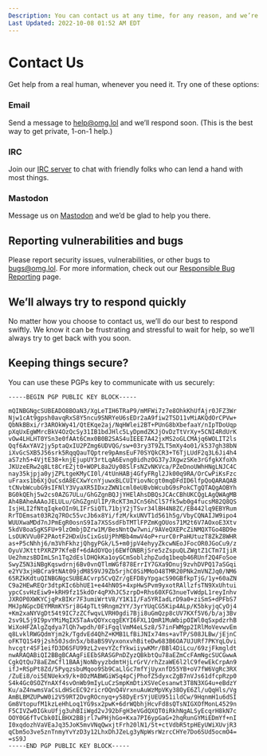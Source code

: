 ```yaml
---
Description: You can contact us at any time, for any reason, and we’re always glad to help  
Last Updated: 2022-10-08 01:52 AM EDT
---
```


# Contact Us

<p>Get help from a real human, whenever you need it. Try one of these options:</p>

<div class="flex">

<div class="box padded rounded green-3-bg gray-9-fg">
	<h3><i class="fas fa-envelope"></i> Email</h3>
	<p>Send a message to <a href="mailto:help@omg.lol">help@omg.lol</a> and we’ll respond soon. (This is the best way to get private, 1-on-1 help.)</p>
</div>
<div class="box padded rounded teal-3-bg gray-9-fg">
	<h3><i class="fa-solid fa-rectangle-terminal"></i> IRC</h3>
	<p>Join our <a href="https://home.omg.lol/info/irc">IRC server</a> to chat with friendly folks who can lend a hand with most things.</p>
</div>
<div class="box padded rounded cyan-3-bg gray-9-fg">
	<h3><i class="fa-brands fa-mastodon"></i> Mastodon</h3>
	<p>Message us on <a href="https://social.lol/@omgdotlol">Mastodon</a> and we’d be glad to help you there.</p>
</div>

</div>

## Reporting vulnerabilities and bugs

Please report security issues, vulnerabilities, or other bugs to [bugs@omg.lol](mailto:bugs@omg.lol). For more information, check out our [Responsible Bug Reporting](/info/bugs) page.

## We’ll always try to respond quickly

No matter how you choose to contact us, we’ll do our best to respond swiftly. We know it can be frustrating and stressful to wait for help, so we’ll always try to get back with you soon.

## Keeping things secure?

You can use these PGPs key to communicate with us securely:

```
-----BEGIN PGP PUBLIC KEY BLOCK-----

mQINBGNgcSUBEADO8BOaN3/XgLeTIH6TRaP9/mMFWi7z7e8OhkKhUfAjr0JFZ3Wr
Njw1cAt9gpsh0avqRxS8Y5ncu9SNRYeU6sEDr2aA9fiw2TSD11vMiAKQdOrCPVw+
QbNkBBxi/r3AROkWy41/QtEKqe2aj/NqHWlei2BT+PUnG8bXbefaaY/nIpTDoUqp
pXqUxEgWMrcBkV4OzQcSy31IB1bdJHlc5LyDpmdZKJjOvDzTtVrXy+5CNI4RdUrK
vOw4LHLHT0YSn3e0fAAt6Cmx0B0B2SAS4uIEEE7A42jxMS2oGLCMAjq6WOLIT2ls
Qqf6AxYAV2jy5ptaQxIU2PZmg6UDVQG/sw+03ry3T9ZLT5mXy4o01/k537gh38bN
iXvGcSXB5J56srk5RqqQauTQptre9pAmsEuF70SYQkCR3+T6TjLUdF2q3L6Ji4h4
aS7zh5+4VjtE38+knjEjupUY3rtLqA6Evng0idhzOG37yJXgwzSKe3rGfgkXfoXh
JKUzeERw2q8Lt8CrEZjt0+WOPL8a2Uy08SlFsNZvNKVca/PZeDnoUWhHNgLNJC4C
nay35kjpja0yjZPLtgeKMyCI0l/4tUnHABj4GfyFRgl2Jk00q9RA/OrCwPiKsFzc
uFraxs1b6XjQuCsdA8ECXwYcnYjuwxBLCUIYiovNcgt0mqDFdID6lfpQoQARAQAB
tCNvbWcubG9sIFNlY3VyaXR5IDxzZWN1cml0eUBvbWcubG9sPokCTgQTAQgAOBYh
BG0kQEhj5w2cs0AZG7ULu/GhGZgnBQJjYHElAhsDBQsJCAcCBhUKCQgLAgQWAgMB
Ah4BAheAAAoJELULu/GhGZgnUlIP/RcKT3mJCn56hCl57fk5wb0g4fucsM82Q8QS
IsjHLI2fNtqIqkeOIn9LIFrSiQTL71bjY2jTSvr34lBH4N8ZC/EB442lq9EBYRum
RrTDEmsat03R2q7ROc55vcJb6x8Yi/fzM/kxUNVT1d561h5g/VbyCQNAIJW9ipo4
WUUXwaMDd7nJPmEgR0osnS9Ia7XSSsdFbTMTlFPZmKgOUos71M2t6V7AOxoE3Xtv
5kdV8oaSgKSFU+9lzOmbjDZrw1M/BesNntQw7wni/9AVeQXEPcZiNMQXTGo4BD9e
LsOUKVVu0F2PAotF2HDxUsCixGsUjPhMBb4mwV4oP+rurC0rPaHUtuzT8ZkZ8WHR
as+P5cNhhj6/m3VhFkhzjQhgyPGk/L5+m0jpV4ehyyZkcwNEoJFocOR0JGoCu9/z
OyuVJKtttPXRZP7KfeBf+6dAdOYQoj6EWfONBRjSre5zZspuQLZWgtZ1CTm7IjiR
Ue2hmzsBDImLSn1Tq2dEslDHQkKa1oyGCmSoblzhpZudq1beqb46RUnf2Q4FoSoe
SwyZ5N3iNBgKqswdrnj6Bv0vnQTlmWGf878ErrIY7GXa9Dnuj9zvhDVPQ17aSGqi
e2YV3xjHBCra9tNAt09jdM859VJ9Zb5rjhC0SiMMoO48TMR20PNk2mVNZJq0/NM6
65RZkKdtuQINBGNgcSUBEACvrp5CvQZr/gEFD8yYpgacS90GBfkpTjG/1y+60aZN
C9a2HEwREQr3dtpKIc6bhUE1+e44hN0S+4xpHwSPvm9yxotRAllzfsTN9XxUhtui
ypcCsvHzEiw9+kRH9fz15kdOr4qPXhJC5zrpD+Rhs60XFG3nueTvWdpL1reyInhv
JXROP0XWKYCjqPxBIKr7F3umiWrtV8/Y1K1I/Fa5YRIadLrD9a0+ziSmS+dPFbS7
MHJpNGpcDEYMRmKYSrj8G4pTLt9Rngm2YY/3yrYUqCG5Kip4ALp/K5bkyjqCyOj4
+Km2xaNYVgDt54t9IC7zZCfwqvLVRH0gdi7Bji8uGmQzp8cUV7KXf5V6/b/aj3Bv
2sv9L5j9I9pvYMiMqIX5TaAvQOYxcqgEKYI6FXL1QmR1MuWbipOIWl0qSxpdzrhB
WiXoHFZAlgZqdya7lQh7wpdh/0FiFgqlVmM4eLSz8/57inFWMgp2IRlMoVevwvEm
q8LvklRWGQdmYjm2k/TgdvEd4QhZ+KMB1LfBiJNIx74ms+avTP/S08JLBw/jEjnC
oFKTQ1S49j2sh50Jsdn5x/b8aBS9VyxonxvhBiteDw683B6OA7UJURf7PKYqLOvi
hvcgtr4SF1eifD3D6SFU99zL2vevYZcfYkwiiywKMr/BBl4DiLcu/69zjFkmgldt
nwARAQABiQI2BBgBCAAgFiEEbSRASGPnDZyzQBkbtQu78aEZmCcFAmNgcSUCGwwA
CgkQtQu78aEZmCfl1BAAjNoNbyyzbdmtHjLrGrV/rhZzaWE6l2lC9fewEkCrpAn9
ifJ+RSpPt8Zd/5PyqzsbuMqoo9Sb9CaLlGc7mfYjUyxnfD55YB+oV7fW6VgRc3RX
/ZuEi8/oi5ENUekx9/k+8OzMABWGiWSq4pCjPhofZ5dyxcZgB7nVJs61dfcpRzp0
S4k4Gc0SOZYnAXf4svOnWb9mIyLuCzSmpKmDtiXSVeCesanwt3T8N3XG4u+eBdzY
Ku/aZ4nwmsVaCsLdHScEC92ricrOQnQ4VrxnuAuWzMpVKy38OyE6Zl/uQqHls/Vg
AmBLBMZUPwW0i2V59RT2DvgROcnyq+y58DyErSYjUEU951ildCw/9HqnmH1u6dSI
Gm8VtopufM1kzLeHhLoq1YG9sx2pwK+6drWQbhjHcvFd8sQTsNIGXOfMonL4529n
F5CIVZw0IGkuUfjg3uhBIiWgd2vJ92bFgH3eVGdQXQT0iRkhNgALSyEcqrH8kN7c
OOY0G6fTvCbk0ILBHX2BBjrl7wPHjhGo+Kxa7PI6ypGaG+2hqRunGYMiEDmYf+nI
I0xqdozhVaVEaJq35JoK5mvVNqQwxjtFrh20lN1/5t+ctVdbR5tpHEyUWiXUvjR3
qCbm5o3ve5znTnmyYvYzD3y12LhxDhJZeLg3yNpWsrWzrcCHYe7Do6SUd5ocmO4=
=sS9J
-----END PGP PUBLIC KEY BLOCK-----
```
